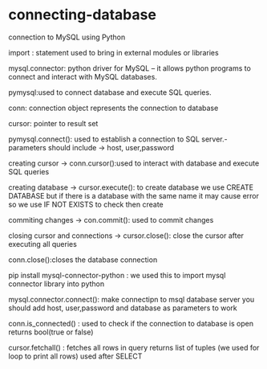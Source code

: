 # connecting-database
connection to MySQL using Python










import : statement used to bring in external modules or libraries

mysql.connector: python driver for MySQL – it allows python programs to connect and interact
with MySQL databases.

pymysql:used to connect database and execute SQL queries.

conn: connection object represents the connection to database

cursor: pointer to result set

pymysql.connect(): used to establish a connection to SQL server.- parameters should include →
host, user,password

creating cursor → conn.cursor():used to interact with database and execute SQL queries

creating database → cursor.execute(): to create database we use CREATE DATABASE but if there is
a database with the same name it may cause error so we use IF NOT EXISTS to check then create

commiting changes → con.commit(): used to commit changes

closing cursor and connections → cursor.close(): close the cursor after executing all queries

conn.close():closes the database connection

pip install mysql-connector-python : we used this to import mysql connector library into python

mysql.connector.connect(): make connectipn to msql database server
you should add host, user,password and database as parameters to work

conn.is_connected() : used to check if the connection to database is open
returns bool(true or false)

cursor.fetchall() : fetches all rows in query
returns list of tuples (we used for loop to print all rows)
used after SELECT
